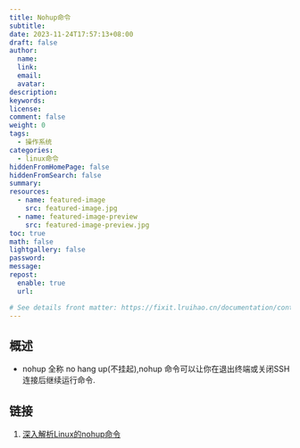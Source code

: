 ```yaml
---
title: Nohup命令
subtitle:
date: 2023-11-24T17:57:13+08:00
draft: false
author:
  name:
  link:
  email:
  avatar:
description:
keywords:
license:
comment: false
weight: 0
tags:
  - 操作系统
categories:
  - linux命令
hiddenFromHomePage: false
hiddenFromSearch: false
summary:
resources:
  - name: featured-image
    src: featured-image.jpg
  - name: featured-image-preview
    src: featured-image-preview.jpg
toc: true
math: false
lightgallery: false
password:
message:
repost:
  enable: true
  url:

# See details front matter: https://fixit.lruihao.cn/documentation/content-management/introduction/#front-matter
---
```


<!--more-->
## 概述
- nohup 全称 no hang up(不挂起),nohup 命令可以让你在退出终端或关闭SSH连接后继续运行命令.

## 链接
1. [深入解析Linux的nohup命令](https://zhuanlan.zhihu.com/p/617627144)
